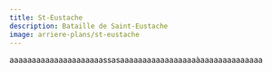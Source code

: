 ```yaml
---
title: St-Eustache
description: Bataille de Saint-Eustache
image: arriere-plans/st-eustache
---
```


aaaaaaaaaaaaaaaaaaaaassasaaaaaaaaaaaaaaaaaàaaaaaaaaaaaaaa
